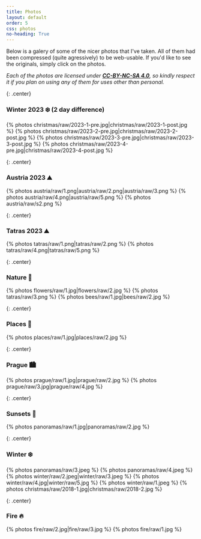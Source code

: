 ```yaml
---
title: Photos
layout: default
order: 5
css: photos
no-heading: True
---
```


Below is a galery of some of the nicer photos that I've taken.
All of them had been compressed (quite agressively) to be web-usable.
If you'd like to see the originals, simply click on the photos.

_Each of the photos are licensed under **[CC-BY-NC-SA 4.0](https://creativecommons.org/licenses/by-nc-sa/4.0/)**, so kindly respect it if you plan on using any of them for uses other than personal._

{: .center}
### Winter 2023 ❄️ (2 day difference)
<div class='photo-section'>
{% photos christmas/raw/2023-1-pre.jpg|christmas/raw/2023-1-post.jpg %}
{% photos christmas/raw/2023-2-pre.jpg|christmas/raw/2023-2-post.jpg %}
{% photos christmas/raw/2023-3-pre.jpg|christmas/raw/2023-3-post.jpg %}
{% photos christmas/raw/2023-4-pre.jpg|christmas/raw/2023-4-post.jpg %}
</div>

{: .center}
### Austria 2023 ⛰️
<div class='photo-section'>
{% photos austria/raw/1.png|austria/raw/2.png|austria/raw/3.png %}
{% photos austria/raw/4.png|austria/raw/5.png %}
{% photos austria/raw/s2.png %}
</div>

{: .center}
### Tatras 2023 ⛰️
<div class='photo-section'>
{% photos tatras/raw/1.png|tatras/raw/2.png %}
{% photos tatras/raw/4.png|tatras/raw/5.png %}
</div>

{: .center}
### Nature 🐞
<div class='photo-section'>
{% photos flowers/raw/1.jpg|flowers/raw/2.jpg %}
{% photos tatras/raw/3.png %}
{% photos bees/raw/1.jpg|bees/raw/2.jpg %}
</div>

{: .center}
### Places 📍
<div class='photo-section'>
{% photos places/raw/1.jpg|places/raw/2.jpg %}
</div>

{: .center}
### Prague 🏙️
<div class='photo-section'>
{% photos prague/raw/1.jpg|prague/raw/2.jpg %}
{% photos prague/raw/3.jpg|prague/raw/4.jpg %}
</div>

{: .center}
### Sunsets 🌇
<div class='photo-section'>
{% photos panoramas/raw/1.jpg|panoramas/raw/2.jpg %}
</div>

{: .center}
### Winter ❄️
<div class='photo-section'>
{% photos panoramas/raw/3.jpeg %}
{% photos panoramas/raw/4.jpeg %}
{% photos winter/raw/2.jpeg|winter/raw/3.jpeg %}
{% photos winter/raw/4.jpg|winter/raw/5.jpg %}
{% photos winter/raw/1.jpeg %}
{% photos christmas/raw/2018-1.jpg|christmas/raw/2018-2.jpg %}
</div>

{: .center}
### Fire 🔥
<div class='photo-section'>
{% photos fire/raw/2.jpg|fire/raw/3.jpg %}
{% photos fire/raw/1.jpg %}
</div>

